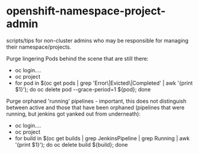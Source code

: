 # openshift-namespace-project-admin
scripts/tips for non-cluster admins who may be responsible for managing their namespace/projects.

Purge lingering Pods behind the scene that are still there:

  * oc login....
  * oc project <project>
  * for pod in $(oc get pods | grep 'Error\\|Evicted\\|Completed' | awk '{print $1}'); do oc delete pod --grace-period=1 ${pod}; done

Purge orphaned 'running' pipelines - important, this does not distinguish between active and those that have been orphaned (pipelines that were running, but jenkins got yanked out from underneath):

  * oc login....
  * oc project <project>
  * for build in $(oc get builds | grep JenkinsPipeline | grep Running | awk '{print $1}'); do oc delete build ${build}; done

